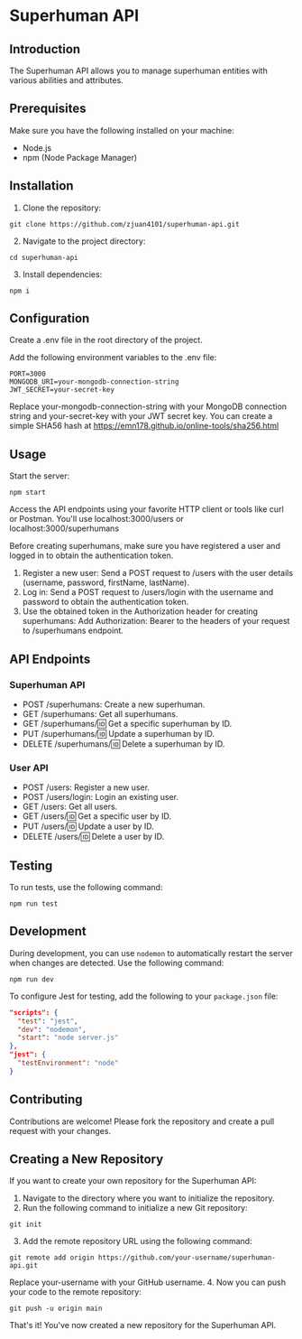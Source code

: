 # Superhuman API
## Introduction
The Superhuman API allows you to manage superhuman entities with various abilities and attributes.

## Prerequisites
Make sure you have the following installed on your machine:

- Node.js
- npm (Node Package Manager)

## Installation
1. Clone the repository:
```
git clone https://github.com/zjuan4101/superhuman-api.git
```
2. Navigate to the project directory:
```
cd superhuman-api
```
3. Install dependencies:
```
npm i
```

## Configuration
Create a .env file in the root directory of the project.

Add the following environment variables to the .env file:
```
PORT=3000
MONGODB_URI=your-mongodb-connection-string
JWT_SECRET=your-secret-key
```
Replace your-mongodb-connection-string with your MongoDB connection string and your-secret-key with your JWT secret key.
You can create a simple SHA56 hash at https://emn178.github.io/online-tools/sha256.html

## Usage
Start the server:
```
npm start
```

Access the API endpoints using your favorite HTTP client or tools like curl or Postman. You'll use localhost:3000/users or localhost:3000/superhumans

Before creating superhumans, make sure you have registered a user and logged in to obtain the authentication token.

1. Register a new user:
Send a POST request to /users with the user details (username, password, firstName, lastName).
2. Log in:
Send a POST request to /users/login with the username and password to obtain the authentication token.
3. Use the obtained token in the Authorization header for creating superhumans:
Add Authorization: Bearer <token> to the headers of your request to /superhumans endpoint.

## API Endpoints
### Superhuman API
- POST /superhumans: Create a new superhuman.
- GET /superhumans: Get all superhumans.
- GET /superhumans/:id: Get a specific superhuman by ID.
- PUT /superhumans/:id: Update a superhuman by ID.
- DELETE /superhumans/:id: Delete a superhuman by ID.

### User API
- POST /users: Register a new user.
- POST /users/login: Login an existing user.
- GET /users: Get all users.
- GET /users/:id: Get a specific user by ID.
- PUT /users/:id: Update a user by ID.
- DELETE /users/:id: Delete a user by ID.

## Testing
To run tests, use the following command:
```
npm run test
```

## Development
During development, you can use `nodemon` to automatically restart the server when changes are detected. Use the following command:
```
npm run dev
```

To configure Jest for testing, add the following to your `package.json` file:
```json
"scripts": {
  "test": "jest",
  "dev": "nodemon",
  "start": "node server.js"
},
"jest": {
  "testEnvironment": "node"
}
```

## Contributing
Contributions are welcome! Please fork the repository and create a pull request with your changes.

## Creating a New Repository
If you want to create your own repository for the Superhuman API:

1. Navigate to the directory where you want to initialize the repository.
2. Run the following command to initialize a new Git repository:
```
git init
```
3. Add the remote repository URL using the following command:
```
git remote add origin https://github.com/your-username/superhuman-api.git
```
Replace your-username with your GitHub username.
4. Now you can push your code to the remote repository:
```
git push -u origin main
```
That's it! You've now created a new repository for the Superhuman API.